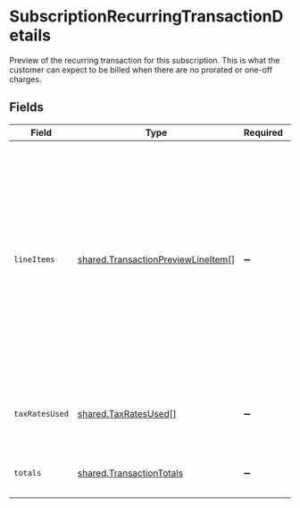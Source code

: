 # SubscriptionRecurringTransactionDetails

Preview of the recurring transaction for this subscription. This is what the customer can expect to be billed when there are no prorated or one-off charges.


## Fields

| Field                                                                                                                                                                                                   | Type                                                                                                                                                                                                    | Required                                                                                                                                                                                                | Description                                                                                                                                                                                             |
| ------------------------------------------------------------------------------------------------------------------------------------------------------------------------------------------------------- | ------------------------------------------------------------------------------------------------------------------------------------------------------------------------------------------------------- | ------------------------------------------------------------------------------------------------------------------------------------------------------------------------------------------------------- | ------------------------------------------------------------------------------------------------------------------------------------------------------------------------------------------------------- |
| `lineItems`                                                                                                                                                                                             | [shared.TransactionPreviewLineItem](../../../sdk/models/shared/transactionpreviewlineitem.md)[]                                                                                                         | :heavy_minus_sign:                                                                                                                                                                                      | Information about line items for this transaction preview. Different from transaction preview `items` as they include totals calculated by Paddle. Considered the source of truth for line item totals. |
| `taxRatesUsed`                                                                                                                                                                                          | [shared.TaxRatesUsed](../../../sdk/models/shared/taxratesused.md)[]                                                                                                                                     | :heavy_minus_sign:                                                                                                                                                                                      | List of tax rates applied to this transaction preview.                                                                                                                                                  |
| `totals`                                                                                                                                                                                                | [shared.TransactionTotals](../../../sdk/models/shared/transactiontotals.md)                                                                                                                             | :heavy_minus_sign:                                                                                                                                                                                      | Breakdown of the total for a transaction.                                                                                                                                                               |
